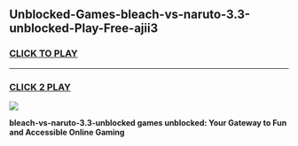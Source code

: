 
## Unblocked-Games-bleach-vs-naruto-3.3-unblocked-Play-Free-ajii3
<h3>
<a href="https://premium76.site?title=bleach-vs-naruto-3.3-unblocked&ref=18A">CLICK TO PLAY</a></h3>
<hr>

<h3>
<a href="https://premium76.site?title=bleach-vs-naruto-3.3-unblocked&ref=18A">CLICK 2 PLAY</a>
  
</h3>

<a href="https://premium76.site?title=bleach-vs-naruto-3.3-unblocked&ref=18A"><img src="https://clearcache.store/games.png"></a>


**bleach-vs-naruto-3.3-unblocked games unblocked: Your Gateway to Fun and Accessible Online Gaming**
